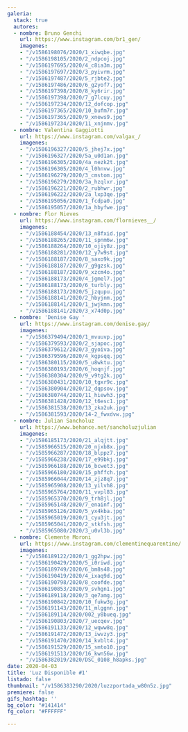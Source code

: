 ```yaml
---
galeria:
  stack: true
  autores:
  - nombre: Bruno Genchi
    url: https://www.instagram.com/br1_gen/
    imagenes:
    - "/v1586198076/2020/1_xiwqbe.jpg"
    - "/v1586198105/2020/2_ndpcoj.jpg"
    - "/v1586197695/2020/4_c8ia3m.jpg"
    - "/v1586197697/2020/3_pyivrm.jpg"
    - "/v1586197487/2020/5_rjbte2.jpg"
    - "/v1586197486/2020/6_g2yof7.jpg"
    - "/v1586197398/2020/8_ky6rir.jpg"
    - "/v1586197398/2020/7_g7lcuy.jpg"
    - "/v1586197234/2020/12_dofcop.jpg"
    - "/v1586197365/2020/10_bufm7r.jpg"
    - "/v1586197365/2020/9_xnews9.jpg"
    - "/v1586197234/2020/11_xnjnmv.jpg"
  - nombre: Valentina Gaggiotti
    url: https://www.instagram.com/valgax_/
    imagenes:
    - "/v1586196327/2020/5_jhej7x.jpg"
    - "/v1586196327/2020/5a_u0d1an.jpg"
    - "/v1586196305/2020/4a_nezk2t.jpg"
    - "/v1586196305/2020/4_l0hnvw.jpg"
    - "/v1586196279/2020/3_cmstom.jpg"
    - "/v1586196279/2020/3a_hzqlxr.jpg"
    - "/v1586196221/2020/2_rubhwr.jpg"
    - "/v1586196222/2020/2a_lxp3qe.jpg"
    - "/v1586195056/2020/1_fcdpa0.jpg"
    - "/v1586195057/2020/1a_hbyfwe.jpg"
  - nombre: Flor Nieves
    url: https://www.instagram.com/flornieves__/
    imagenes:
    - "/v1586188454/2020/13_n8fxid.jpg"
    - "/v1586188265/2020/11_spnm6w.jpg"
    - "/v1586188264/2020/10_ojiy8z.jpg"
    - "/v1586188281/2020/12_y7w9st.jpg"
    - "/v1586188187/2020/8_saxo9k.jpg"
    - "/v1586188187/2020/7_g9gzsk.jpg"
    - "/v1586188187/2020/9_xzcm4o.jpg"
    - "/v1586188173/2020/4_jgmel7.jpg"
    - "/v1586188173/2020/6_turbly.jpg"
    - "/v1586188173/2020/5_jzqupu.jpg"
    - "/v1586188141/2020/2_hbyjnm.jpg"
    - "/v1586188141/2020/1_jwjkmn.jpg"
    - "/v1586188141/2020/3_x74d0p.jpg"
  - nombre: 'Denise Gay '
    url: https://www.instagram.com/denise.gay/
    imagenes:
    - "/v1586379494/2020/1_mvuuvp.jpg"
    - "/v1586379593/2020/2_sjapoc.jpg"
    - "/v1586379612/2020/3_gyoiva.jpg"
    - "/v1586379596/2020/4_kgpsqq.jpg"
    - "/v1586380115/2020/5_u8wktu.jpg"
    - "/v1586380193/2020/6_hoqnjf.jpg"
    - "/v1586380304/2020/9_v9tg2k.jpg"
    - "/v1586380431/2020/10_tgxr9c.jpg"
    - "/v1586380904/2020/12_dqpsov.jpg"
    - "/v1586380744/2020/11_hiewh3.jpg"
    - "/v1586381428/2020/12_t6esc1.jpg"
    - "/v1586381538/2020/13_zka2uk.jpg"
    - "/v1586381593/2020/14-2_fwxdvw.jpg"
  - nombre: Julian Sancholuz
    url: https://www.behance.net/sancholuzjulian
    imagenes:
    - "/v1586185173/2020/21_alqjtt.jpg"
    - "/v1585966515/2020/20_njxb8x.jpg"
    - "/v1585966287/2020/18_blppz7.jpg"
    - "/v1585966238/2020/17_e99bkj.jpg"
    - "/v1585966188/2020/16_bcwet3.jpg"
    - "/v1585966180/2020/15_phffch.jpg"
    - "/v1585966044/2020/14_zjz8q7.jpg"
    - "/v1585965908/2020/13_yilvh8.jpg"
    - "/v1585965764/2020/11_vvpl83.jpg"
    - "/v1585965370/2020/9_trh8jl.jpg"
    - "/v1585965148/2020/7_enainf.jpg"
    - "/v1585965126/2020/5_yx4kba.jpg"
    - "/v1585965019/2020/1_cyu3jt.jpg"
    - "/v1585965041/2020/2_stkfsh.jpg"
    - "/v1585965080/2020/3_u0vl3b.jpg"
  - nombre: Clemente Moroni
    url: https://www.instagram.com/clementinequarentine/
    imagenes:
    - "/v1586189122/2020/1_gg2hpw.jpg"
    - "/v1586190429/2020/5_i0riwd.jpg"
    - "/v1586189749/2020/6_bm8s48.jpg"
    - "/v1586190419/2020/4_ixaq9d.jpg"
    - "/v1586190798/2020/8_coofde.jpg"
    - "/v1586190853/2020/9_svhgn1.jpg"
    - "/v1586189118/2020/3_qe7amg.jpg"
    - "/v1586190842/2020/10_fukw3g.jpg"
    - "/v1586191143/2020/11_mlggnn.jpg"
    - "/v1586189114/2020/002_y8bueq.jpg"
    - "/v1586190803/2020/7_uecqev.jpg"
    - "/v1586191133/2020/12_wqww8q.jpg"
    - "/v1586191472/2020/13_iwvzy3.jpg"
    - "/v1586191470/2020/14_kvblt4.jpg"
    - "/v1586191529/2020/15_smto10.jpg"
    - "/v1586191513/2020/16_kwn56w.jpg"
    - "/v1586382019/2020/DSC_0108_h8apks.jpg"
date: 2020-04-03
title: 'Luz Disponible #1'
listado: false
thumbnail: "/v1586383290/2020/luzzportada_w80n5z.jpg"
premiere: false
gifs_hashtag: ''
bg_color: "#141414"
fg_color: "#FFFFFF"

---
```

